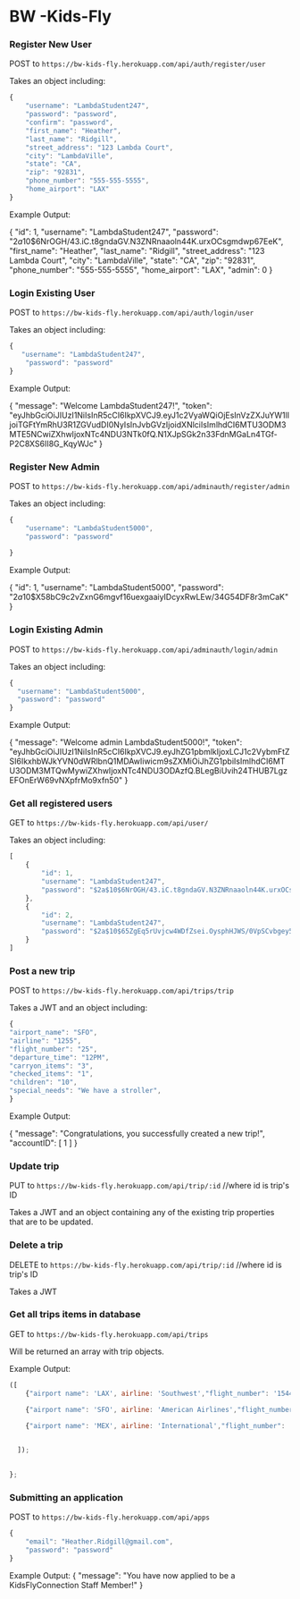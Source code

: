 # BW -Kids-Fly

### Register New User

POST to `https://bw-kids-fly.herokuapp.com/api/auth/register/user`

Takes an object including:
```javascript 
{
    "username": "LambdaStudent247",
    "password": "password",
    "confirm": "password",
    "first_name": "Heather",
    "last_name": "Ridgill",
    "street_address": "123 Lambda Court",
    "city": "LambdaVille",
    "state": "CA",
    "zip": "92831",
    "phone_number": "555-555-5555",
    "home_airport": "LAX"
}
```

Example Output:

{
    "id": 1,
    "username": "LambdaStudent247",
    "password": "$2a$10$6NrOGH/43.iC.t8gndaGV.N3ZNRnaaoln44K.urxOCsgmdwp67EeK",
    "first_name": "Heather",
    "last_name": "Ridgill",
    "street_address": "123 Lambda Court",
    "city": "LambdaVille",
    "state": "CA",
    "zip": "92831",
    "phone_number": "555-555-5555",
    "home_airport": "LAX",
    "admin": 0
}



### Login Existing User

POST to `https://bw-kids-fly.herokuapp.com/api/auth/login/user`

Takes an object including:
```javascript
{
   "username": "LambdaStudent247",
    "password": "password"
}
```

Example Output:

{
    "message": "Welcome LambdaStudent247!",
    "token": "eyJhbGciOiJIUzI1NiIsInR5cCI6IkpXVCJ9.eyJ1c2VyaWQiOjEsInVzZXJuYW1lIjoiTGFtYmRhU3R1ZGVudDI0NyIsInJvbGVzIjoidXNlciIsImlhdCI6MTU3ODM3MTE5NCwiZXhwIjoxNTc4NDU3NTk0fQ.N1XJpSGk2n33FdnMGaLn4TGf-P2C8XS6II8G_KqyWJc"
}


### Register New Admin

POST to `https://bw-kids-fly.herokuapp.com/api/adminauth/register/admin`

Takes an object including:
```javascript 
{
    "username": "LambdaStudent5000",
    "password": "password"
   
}
```

Example Output:

{
    "id": 1,
    "username": "LambdaStudent5000",
    "password": "$2a$10$X58bC9c2vZxnG6mgvf16uexgaaiyIDcyxRwLEw/34G54DF8r3mCaK"
}

### Login Existing Admin

POST to `https://bw-kids-fly.herokuapp.com/api/adminauth/login/admin`

Takes an object including:
```javascript
{
  "username": "LambdaStudent5000",
  "password": "password"
}
```

Example Output:

{
    "message": "Welcome admin LambdaStudent5000!",
    "token": "eyJhbGciOiJIUzI1NiIsInR5cCI6IkpXVCJ9.eyJhZG1pbmlkIjoxLCJ1c2VybmFtZSI6IkxhbWJkYVN0dWRlbnQ1MDAwIiwicm9sZXMiOiJhZG1pbiIsImlhdCI6MTU3ODM3MTQwMywiZXhwIjoxNTc4NDU3ODAzfQ.BLegBiUvih24THUB7LgzEFOnErW69vNXpfrMo9xfn50"
}



### Get all registered users

GET to `https://bw-kids-fly.herokuapp.com/api/user/`

Takes an object including:
```javascript
[
    {
        "id": 1,
        "username": "LambdaStudent247",
        "password": "$2a$10$6NrOGH/43.iC.t8gndaGV.N3ZNRnaaoln44K.urxOCsgmdwp67EeK"
    },
    {
        "id": 2,
        "username": "LambdaStudent247",
        "password": "$2a$10$65ZgEq5rUvjcw4WDfZsei.OysphHJWS/0VpSCvbgey5MI8qCyWWce"
    }
]
```

### Post a new trip

POST to `https://bw-kids-fly.herokuapp.com/api/trips/trip`

Takes a JWT and an object including: 

```javascript
{
"airport_name": "SFO",
"airline": "1255",
"flight_number": "25",
"departure_time": "12PM",
"carryon_items": "3",
"checked_items": "1",
"children": "10",
"special_needs": "We have a stroller",
}
```

Example Output:

{
    "message": "Congratulations, you successfully created a new trip!",
    "accountID": [
        1
    ]
}

### Update trip

PUT to `https://bw-kids-fly.herokuapp.com/api/trip/:id` //where id is trip's ID

Takes a JWT and an object containing any of the existing trip properties that are to be updated.

### Delete a trip

DELETE to `https://bw-kids-fly.herokuapp.com/api/trip/:id` //where id is trip's ID

Takes a JWT

### Get all trips items in database

GET to `https://bw-kids-fly.herokuapp.com/api/trips`


Will be returned an array with trip objects.

Example Output:

```javascript
([
    {"airport name": 'LAX', airline: 'Southwest',"flight_number": '1544', "departure_time": '2:30PM',"carryon_items": '5', children: '3', "special_needs": 'We have a stroller'},
    
    {"airport name": 'SFO', airline: 'American Airlines',"flight_number": '300', "departure_time": '5PM',"carryon_items": '4', children: '5', "special_needs": 'NA'},

    {"airport name": 'MEX', airline: 'International',"flight_number": '2463', "departure_time": '8AM',"carryon_items": '2', children: '1', "special_needs": ''},


  ]);

  
};
```

### Submitting an application

POST to `https://bw-kids-fly.herokuapp.com/api/apps`

```javascript
{
	"email": "Heather.Ridgill@gmail.com",
	"password": "password"
}
```

Example Output:
{
    "message": "You have now applied to be a KidsFlyConnection Staff Member!"
}



